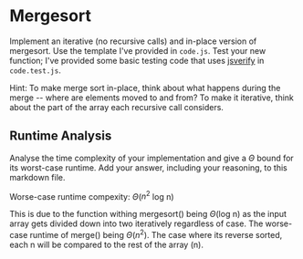 # Mergesort

Implement an iterative (no recursive calls) and in-place version of mergesort.
Use the template I've provided in `code.js`. Test your new function; I've
provided some basic testing code that uses
[jsverify](https://jsverify.github.io/) in `code.test.js`.

Hint: To make merge sort in-place, think about what happens during the merge --
where are elements moved to and from? To make it iterative, think about the
part of the array each recursive call considers.

## Runtime Analysis

Analyse the time complexity of your implementation and give a $\Theta$ bound for
its worst-case runtime. Add your answer, including your reasoning, to this
markdown file.

Worse-case runtime compexity: $\Theta$($n^2$ log n)

This is due to the function withing mergesort() being $\Theta$(log n) as the input array gets divided down into two iteratively regardless of case. 
The worse-case runtime of merge() being $\Theta$($n^2$).
The case where its reverse sorted, each n will be compared to the rest of the array (n).

